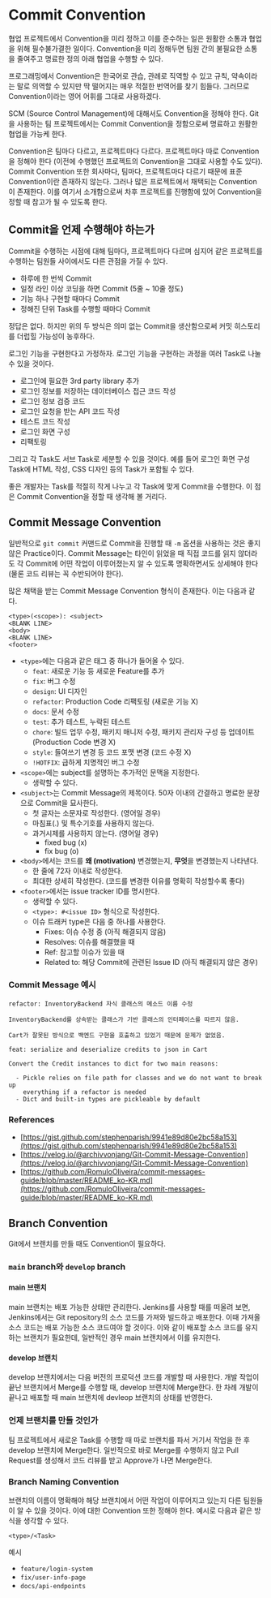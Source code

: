 # Commit Convention
<p>협업 프로젝트에서 Convention을 미리 정하고 이를 준수하는 일은 원활한 소통과 협업을 위해 필수불가결한 일이다. Convention을 미리 정해두면 팀원 간의 불필요한 소통을 줄여주고 명료한 정의 아래 협업을 수행할 수 있다.</p>
<p>프로그래밍에서 Convention은 한국어로 관습, 관례로 직역할 수 있고 규칙, 약속이라는 말로 의역할 수 있지만 딱 떨어지는 매우 적절한 번역어를 찾기 힘들다. 그러므로 Convention이라는 영어 어휘를 그대로 사용하겠다.</p>
<p>SCM (Source Control Management)에 대해서도 Convention을 정해야 한다. Git을 사용하는 팀 프로젝트에서는 Commit Convention을 정함으로써 명료하고 원활한 협업을 가능케 한다.</p>
<p>Convention은 팀마다 다르고, 프로젝트마다 다르다. 프로젝트마다 따로 Convention을 정해야 한다 (이전에 수행했던 프로젝트의 Convention을 그대로 사용할 수도 있다). Commit Convention 또한 회사마다, 팀마다, 프로젝트마다 다르기 때문에 표준 Convention이란 존재하지 않는다. 그러나 많은 프로젝트에서 채택되는 Convention이 존재한다. 이를 여기서 소개함으로써 차후 프로젝트를 진행함에 있어 Convention을 정할 때 참고가 될 수 있도록 한다.</p>

## Commit을 언제 수행해야 하는가
Commit을 수행하는 시점에 대해 팀마다, 프로젝트마다 다르며 심지어 같은 프로젝트를 수행하는 팀원들 사이에서도 다른 관점을 가질 수 있다.

- 하루에 한 번씩 Commit
- 일정 라인 이상 코딩을 하면 Commit (5줄 ~ 10줄 정도)
- 기능 하나 구현할 때마다 Commit
- 정해진 단위 Task를 수행할 때마다 Commit

<p>정답은 없다. 하지만 위의 두 방식은 의미 없는 Commit을 생산함으로써 커밋 히스토리를 더럽힐 가능성이 농후하다.</p>
<p>로그인 기능을 구현한다고 가정하자. 로그인 기능을 구현하는 과정을 여러 Task로 나눌 수 있을 것이다.</p>

- 로그인에 필요한 3rd party library 추가
- 로그인 정보를 저장하는 데이터베이스 접근 코드 작성
- 로그인 정보 검증 코드
- 로그인 요청을 받는 API 코드 작성
- 테스트 코드 작성
- 로그인 화면 구성
- 리팩토링

<p>그리고 각 Task도 서브 Task로 세분할 수 있을 것이다. 예를 들어 로그인 화면 구성 Task에 HTML 작성, CSS 디자인 등의 Task가 포함될 수 있다.</p>
<p>좋은 개발자는 Task를 적절히 작게 나누고 각 Task에 맞게 Commit을 수행한다. 이 점은 Commit Convention을 정할 때 생각해 볼 거리다.</p>

## Commit Message Convention
일반적으로 ```git commit``` 커맨드로 Commit을 진행할 때 ```-m``` 옵션을 사용하는 것은 좋지 않은 Practice이다. Commit Message는 타인이 읽었을 때 직접 코드를 읽지 않더라도 각 Commit에 어떤 작업이 이루어졌는지 알 수 있도록 명확하면서도 상세해야 한다 (물론 코드 리뷰는 꼭 수반되어야 한다).<br>

많은 채택을 받는 Commit Message Convention 형식이 존재한다. 이는 다음과 같다.

```
<type>(<scope>): <subject>
<BLANK LINE>
<body>
<BLANK LINE>
<footer>
```
- ```<type>```에는 다음과 같은 태그 중 하나가 들어올 수 있다.
  - ```feat```: 새로운 기능 등 새로운 Feature를 추가
  - ```fix```: 버그 수정
  - ```design```: UI 디자인
  - ```refactor```: Production Code 리팩토링 (새로운 기능 X)
  - ```docs```: 문서 수정
  - ```test```: 추가 테스트, 누락된 테스트
  - ```chore```: 빌드 업무 수정, 패키지 매니저 수정, 패키지 관리자 구성 등 업데이트 (Production Code 변경 X)
  - ```style```: 들여쓰기 변경 등 코드 포맷 변경 (코드 수정 X)
  - ```!HOTFIX```: 급하게 치명적인 버그 수정
- ```<scope>```에는 subject를 설명하는 추가적인 문맥을 지정한다.
  - 생략할 수 있다.
- ```<subject>```는 Commit Message의 제목이다. 50자 이내의 간결하고 명료한 문장으로 Commit을 묘사한다.
  - 첫 글자는 소문자로 작성한다. (영어일 경우)
  - 마침표(.) 및 특수기호를 사용하지 않는다.
  - 과거시제를 사용하지 않는다. (영어일 경우)
    - fixed bug (x)
    - fix bug (o)
- ```<body>```에서는 코드를 <b>왜 (motivation)</b> 변경했는지, <b>무엇</b>을 변경했는지 나타낸다.
  - 한 줄에 72자 이내로 작성한다.
  - 최대한 상세히 작성한다. (코드를 변경한 이유를 명확히 작성할수록 좋다)
- ```<footer>```에서는 issue tracker ID를 명시한다.
  - 생략할 수 있다.
  - ```<type>: #<issue ID>``` 형식으로 작성한다.
  - 이슈 트래커 type은 다음 중 하나를 사용한다.
    - Fixes: 이슈 수정 중 (아직 해결되지 않음)
    - Resolves: 이슈를 해결했을 때
    - Ref: 참고할 이슈가 있을 때
    - Related to: 해당 Commit에 관련된 Issue ID (아직 해결되지 않은 경우)

### Commit Message 예시
```
refactor: InventoryBackend 자식 클래스의 메소드 이름 수정

InventoryBackend를 상속받는 클래스가 기반 클래스의 인터페이스를 따르지 않음.

Cart가 잘못된 방식으로 백엔드 구현을 호출하고 있었기 때문에 문제가 없었음.
```

```
feat: serialize and deserialize credits to json in Cart

Convert the Credit instances to dict for two main reasons:

  - Pickle relies on file path for classes and we do not want to break up
    everything if a refactor is needed
  - Dict and built-in types are pickleable by default
```

### References
- [https://gist.github.com/stephenparish/9941e89d80e2bc58a153](https://gist.github.com/stephenparish/9941e89d80e2bc58a153)
- [https://velog.io/@archivvonjang/Git-Commit-Message-Convention](https://velog.io/@archivvonjang/Git-Commit-Message-Convention)
- [https://github.com/RomuloOliveira/commit-messages-guide/blob/master/README_ko-KR.md](https://github.com/RomuloOliveira/commit-messages-guide/blob/master/README_ko-KR.md)

## Branch Convention
Git에서 브랜치를 만들 때도 Convention이 필요하다.

### ```main``` branch와 ```develop``` branch
#### main 브랜치
main 브랜치는 배포 가능한 상태만 관리한다. Jenkins를 사용할 때를 떠올려 보면, Jenkins에서는 Git repository의 소스 코드를 가져와 빌드하고 배포한다. 이때 가져올 소스 코드는 배포 가능한 소스 코드여야 할 것이다. 이와 같이 배포할 소스 코드를 유지하는 브랜치가 필요한데, 일반적인 경우 main 브랜치에서 이를 유지한다.

#### develop 브랜치
develop 브랜치에서는 다음 버전의 프로덕션 코드를 개발할 때 사용한다. 개발 작업이 끝난 브랜치에서 Merge를 수행할 때, develop 브랜치에 Merge한다. 한 차례 개발이 끝나고 배포할 때 main 브랜치에 devleop 브랜치의 상태를 반영한다.

### 언제 브랜치를 만들 것인가
팀 프로젝트에서 새로운 Task를 수행할 때 따로 브랜치를 파서 거기서 작업을 한 후 develop 브랜치에 Merge한다. 일반적으로 바로 Merge를 수행하지 않고 Pull Request를 생성해서 코드 리뷰를 받고 Approve가 나면 Merge한다.

### Branch Naming Convention
브랜치의 이름이 명확해야 해당 브랜치에서 어떤 작업이 이루어지고 있는지 다른 팀원들이 알 수 있을 것이다. 이에 대한 Convention 또한 정해야 한다. 예시로 다음과 같은 방식을 생각할 수 있다.
```
<type>/<Task>
```
예시
- ```feature/login-system```
- ```fix/user-info-page```
- ```docs/api-endpoints```